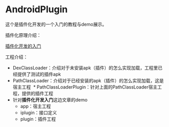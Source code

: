 # AndroidPlugin

这个是插件化开发的一个入门的教程与demo展示。

插件化原理介绍：

[插件化开发的入门](markdown/插件化开发的入门.md)


工程介绍：

* DexClassLoader：介绍对于未安装apk（插件）的怎么实现加载，工程里已经提供了测试的插件apk
* PathClassLoader：介绍对于已经安装的apk（插件）的怎么实现加载，这是宿主工程
  * PathClassLoaderPlugin：针对上面的PathClassLoader宿主工程，提供的插件工程
* 针对**插件化开发入门**这边文章的demo
  * app：宿主工程
  * iplugin：接口定义
  * plugin：插件工程
